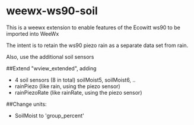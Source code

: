 # weewx-ws90-soil

This is a weewx extension to enable features of the Ecowitt ws90 to be imported into WeeWx

The intent is to retain the ws90 piezo rain as a separate data set from rain.

Also, use the additional soil sensors

##Extend "wview_extended", adding 
* 4 soil sensors (8 in total) soilMoist5, soilMoist6, ..
* rainPiezo (like rain, using the piezo sensor)
* rainPiezoRate (like rainRate, using the piezo sensor)

##Change units:
* SoilMoist to 'group_percent'

